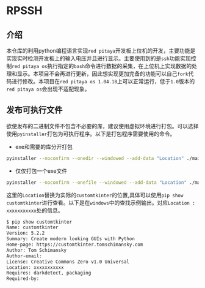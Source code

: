 # RPSSH

## 介绍

​	本仓库的利用python编程语言实现`red pitaya`开发板上位机的开发，主要功能是实现实时检测开发板上的输入电压并且进行显示。主要使用到的是`ssh`功能实现控制`red pitaya os`执行指定的`bash`命令进行数据的采集，在上位机上实现数据的处理和显示。本项目不会再进行更新，因此想实现更加完备的功能可以自己`fork`代码进行修改。本项目在`red pitaya os 1.04.18`上可以正常运行，低于`1.0`版本的`red pitaya os`会出现不适配现象。

## 发布可执行文件

​	欲使发布的二进制文件不包含不必要的库，建议使用虚拟环境进行打包。可以选择使用`pyinstaller`打包为可执行程序。以下是打包程序需要使用的命令。

- exe和需要的库分开打包

```bash
pyinstaller --noconfirm --onedir --windowed --add-data "Location" ./main.py 
```

- 仅仅打包一个exe文件

```bash
pyinstaller --noconfirm --onefile --windowed --add-data "Location" ./main.py 
```

这里的`Location`替换为实际的`customtkinter`的位置,具体可以使用`pip show customtkinter`进行查看。以下是在`windows`中的查找示例输出。对应`Location : xxxxxxxxxxx`处的信息。

```bash
$ pip show customtkinter
Name: customtkinter
Version: 5.2.2
Summary: Create modern looking GUIs with Python
Home-page: https://customtkinter.tomschimansky.com
Author: Tom Schimansky
Author-email:
License: Creative Commons Zero v1.0 Universal
Location: xxxxxxxxxxx
Requires: darkdetect, packaging
Required-by:
```

